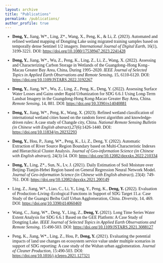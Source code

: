 ```yaml
---
layout: archive
title: "Publications"
permalink: /publications/
author_profile: true
---
```


<span style="font-family: 'euclid';">

* **Deng, Y.**, Jiang, W\*., Ling, Z\*., Wang, X., Peng, K., & Li, Z. (2023). Automated and refined wetland mapping of Dongting Lake using migrated training samples based on temporally dense Sentinel 1/2 imagery. *International Journal of Digital Earth*, 16(1), 3199-3221.
DOI:  <a href="https://doi.org/10.1080/17538947.2023.2241428" target="_blank">https://doi.org/10.1080/17538947.2023.2241428</a>  


* **Deng, Y.**, Jiang, W\*., Wu, Z., Peng, K., Ling, Z., Li, Z., Wang, X. (2022). Assessing and Characterizing Carbon Storage in Wetlands of the Guangdong–Hong Kong–Macau Greater Bay Area, China, During 1995–2020. *IEEE Journal of Selected Topics in Applied Earth Observations and Remote Sensing*, 15, 6110-6120.
DOI:  <a href="https://doi.org/10.1109/JSTARS.2022.3192267" target="_blank">https://doi.org/10.1109/JSTARS.2022.3192267</a>  

* **Deng, Y.**, Jiang, W\*., Wu, Z., Ling, Z., Peng, K., Deng, Y. (2022). Assessing Surface Water Losses and Gains under Rapid Urbanization for SDG 6.6.1 Using Long-Term Landsat Imagery in the Guangdong-Hong Kong-Macao Greater Bay Area, China. *Remote Sensing*, 14, 881.
DOI:  <a href="https://doi.org/10.3390/rs14040881" target="_blank">https://doi.org/10.3390/rs14040881</a> 

* **Deng, Y.**, Jiang, W\*., Peng, K., Wang, X. (2023). Refined wetland classification of international wetland cities based on the random forest algorithm and knowledge-driven rules: A case study of Changde city, China. *National Remote Sensing Bulletin (in Chinese with English abstract)*,27(6):1426-1440.
DOI:  <a href="https://doi.org/10.11834/jrs.20232293" target="_blank">https://doi.org/10.11834/jrs.20232293</a>

* **Deng, Y.**, Hou, P., Jiang, W\*., Peng, K., Li, Z., Deng, Y. (2022). Automatic Extraction of River Source Region Boundary based on Multi-Characteristic Indexes and Hierarchical Cluster Analysis. *Journal of Geo-information Science (in Chinese with English abstract)*, 24(3):14.
DOI:  <a href="https://doi.org/10.12082/dqxxkx.2022.210334" target="_blank">https://doi.org/10.12082/dqxxkx.2022.210334</a> 

* **Deng, Y.**, Ling, Z\*., Sun, N., Lv, J. (2021). Daily Estimation of Soil Moisture over Beijing-Tianjin-Hebei Region based on General Regression Neural Network Model. *Journal of Geo-information Science (in Chinese with English abstract)*, 23(4): 749-761.
DOI:  <a href="https://doi.org/10.12082/dqxxkx.2021.200149" target="_blank">https://doi.org/10.12082/dqxxkx.2021.200149</a> 

* Ling, Z., Jiang, W\*., Liao, C., Li, Y., Ling, Y., Peng, K., **Deng, Y.** (2022). Evaluation of Production–Living–Ecological Functions in Support of SDG Target 11.a: Case Study of the Guangxi Beibu Gulf Urban Agglomeration, China. *Diversity*, 14, 469.
DOI:  <a href="https://doi.org/10.3390/d14060469" target="_blank">https://doi.org/10.3390/d14060469</a> 

* Wang, C., Jiang, W\*., Deng, Y., Ling, Z., **Deng, Y.** (2021). Long Time Series Water Extent Analysis for SDG 6.6.1 Based on the GEE Platform: A Case Study of Dongting Lake. *IEEE Journal of Selected Topics in Applied Earth Observations and Remote Sensing*, 15:490-503.
DOI:  <a href="https://doi.org/10.1109/JSTARS.2021.3088127" target="_blank">https://doi.org/10.1109/JSTARS.2021.3088127</a> 

* Peng, K., Jiang, W\*., Ling, Z., Hou, P., **Deng, Y.** (2021). Evaluating the potential impacts of land use changes on ecosystem service value under multiple scenarios in support of SDG reporting: A case study of the Wuhan urban agglomeration. *Journal of Cleaner Production*, 15:490-503.
DOI:  <a href="https://doi.org/10.1016/j.jclepro.2021.127321" target="_blank">https://doi.org/10.1016/j.jclepro.2021.127321</a> 

<span>
